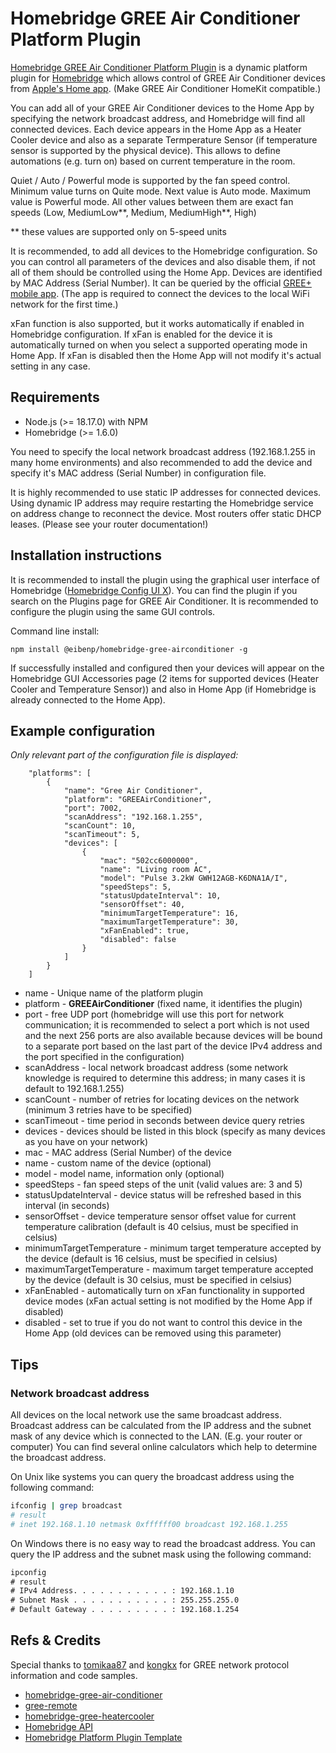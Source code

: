 # Homebridge GREE Air Conditioner Platform Plugin

[Homebridge GREE Air Conditioner Platform Plugin](https://github.com/eibenp/homebridge-gree-airconditioner) is a dynamic platform plugin for [Homebridge](https://github.com/homebridge/homebridge) which allows control of GREE Air Conditioner devices from [Apple's Home app](https://www.apple.com/home-app/). (Make GREE Air Conditioner HomeKit compatible.)

You can add all of your GREE Air Conditioner devices to the Home App by specifying the network broadcast address, and Homebridge will find all connected devices. Each device appears in the Home App as a Heater Cooler device and also as a separate Termperature Sensor (if temperature sensor is supported by the physical device). This allows to define automations (e.g. turn on) based on current temperature in the room.

Quiet / Auto / Powerful mode is supported by the fan speed control. Minimum value turns on Quite mode. Next value is Auto mode. Maximum value is Powerful mode. All other values between them are exact fan speeds (Low, MediumLow**, Medium, MediumHigh**, High)

** these values are supported only on 5-speed units

It is recommended, to add all devices to the Homebridge configuration. So you can control all parameters of the devices and also disable them, if not all of them should be controlled using the Home App. Devices are identified by MAC Address (Serial Number). It can be queried by the official [GREE+ mobile app](https://apps.apple.com/us/app/gree/id1167857672). (The app is required to connect the devices to the local WiFi network for the first time.)

xFan function is also supported, but it works automatically if enabled in Homebridge configuration. If xFan is enabled for the device it is automatically turned on when you select a supported operating mode in Home App. If xFan is disabled then the Home App will not modify it's actual setting in any case.

## Requirements

* Node.js (>= 18.17.0) with NPM
* Homebridge (>= 1.6.0)

You need to specify the local network broadcast address (192.168.1.255 in many home environments) and also recommended to add the device and specify it's MAC address (Serial Number) in configuration file.

It is highly recommended to use static IP addresses for connected devices. Using dynamic IP address may require restarting the Homebridge service on address change to reconnect the device. Most routers offer static DHCP leases. (Please see your router documentation!)

## Installation instructions

It is recommended to install the plugin using the graphical user interface of Homebridge ([Homebridge Config UI X](https://www.npmjs.com/package/homebridge-config-ui-x)). You can find the plugin if you search on the Plugins page for GREE Air Conditioner. It is recommended to configure the plugin using the same GUI controls.

Command line install:
```
npm install @eibenp/homebridge-gree-airconditioner -g
```
If successfully installed and configured then your devices will appear on the Homebridge GUI Accessories page (2 items for supported devices (Heater Cooler and Temperature Sensor)) and also in Home App (if Homebridge is already connected to the Home App).

## Example configuration
_Only relevant part of the configuration file is displayed:_
```
    "platforms": [
        {
            "name": "Gree Air Conditioner",
            "platform": "GREEAirConditioner",
            "port": 7002,
            "scanAddress": "192.168.1.255",
            "scanCount": 10,
            "scanTimeout": 5,
            "devices": [
                {
                    "mac": "502cc6000000",
                    "name": "Living room AC",
                    "model": "Pulse 3.2kW GWH12AGB-K6DNA1A/I",
                    "speedSteps": 5,
                    "statusUpdateInterval": 10,
                    "sensorOffset": 40,
                    "minimumTargetTemperature": 16,
                    "maximumTargetTemperature": 30,
                    "xFanEnabled": true,
                    "disabled": false
                }
            ]
        }
    ]
```
* name - Unique name of the platform plugin
* platform - **GREEAirConditioner** (fixed name, it identifies the plugin)
* port - free UDP port (homebridge will use this port for network communication; it is recommended to select a port which is not used and the next 256 ports are also available because devices will be bound to a separate port based on the last part of the device IPv4 address and the port specified in the configuration)
* scanAddress - local network broadcast address (some network knowledge is required to determine this address; in many cases it is default to 192.168.1.255)
* scanCount - number of retries for locating devices on the network (minimum 3 retries have to be specified)
* scanTimeout - time period in seconds between device query retries
* devices - devices should be listed in this block (specify as many devices as you have on your network)
* mac - MAC address (Serial Number) of the device
* name - custom name of the device (optional)
* model - model name, information only (optional)
* speedSteps - fan speed steps of the unit (valid values are: 3 and 5)
* statusUpdateInterval - device status will be refreshed based in this interval (in seconds)
* sensorOffset - device temperature sensor offset value for current temperature calibration (default is 40 celsius, must be specified in celsius)
* minimumTargetTemperature - minimum target temperature accepted by the device (default is 16 celsius, must be specified in celsius)
* maximumTargetTemperature - maximum target temperature accepted by the device (default is 30 celsius, must be specified in celsius)
* xFanEnabled - automatically turn on xFan functionality in supported device modes (xFan actual setting is not modified by the Home App if disabled)
* disabled - set to true if you do not want to control this device in the Home App (old devices can be removed using this parameter)

## Tips

### Network broadcast address

All devices on the local network use the same broadcast address. Broadcast address can be calculated from the IP address and the subnet mask of any device which is connected to the LAN. (E.g. your router or computer) You can find several online calculators which help to determine the broadcast address.

On Unix like systems you can query the broadcast address using the following command:
```bash
ifconfig | grep broadcast
# result
# inet 192.168.1.10 netmask 0xffffff00 broadcast 192.168.1.255
```
On Windows there is no easy way to read the broadcast address. You can query the IP address and the subnet mask using the following command:
```cmd
ipconfig
# result
# IPv4 Address. . . . . . . . . . . : 192.168.1.10
# Subnet Mask . . . . . . . . . . . : 255.255.255.0
# Default Gateway . . . . . . . . . : 192.168.1.254
```
## Refs & Credits

Special thanks to [tomikaa87](https://github.com/tomikaa87) and [kongkx](https://github.com/kongkx) for GREE network protocol information and code samples.

- [homebridge-gree-air-conditioner](https://github.com/kongkx/homebridge-gree-air-conditioner)
- [gree-remote](https://github.com/tomikaa87/gree-remote)
- [homebridge-gree-heatercooler](https://github.com/ddenisyuk/homebridge-gree-heatercooler)
- [Homebridge API](https://developers.homebridge.io/)
- [Homebridge Platform Plugin Template](https://github.com/homebridge/homebridge-plugin-template)